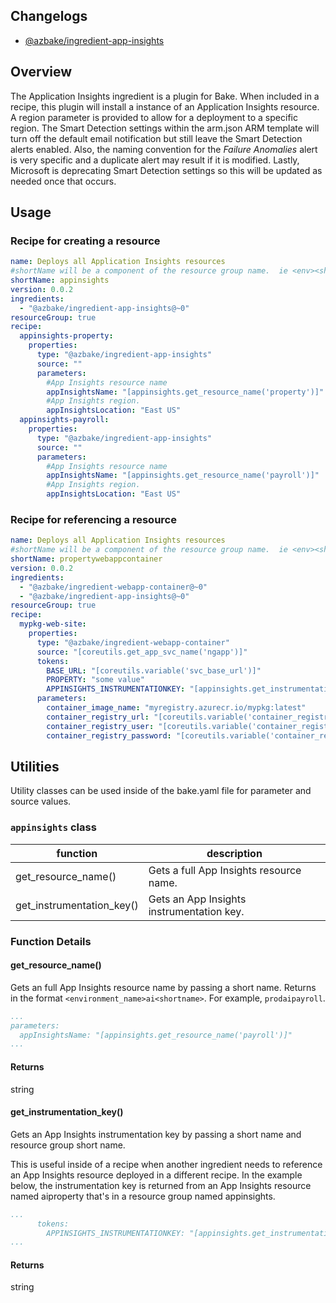 ## Changelogs
* [@azbake/ingredient-app-insights](./CHANGELOG.md)

## Overview

The Application Insights ingredient is a plugin for Bake.  When included in a recipe, this plugin will install a instance of an Application Insights resource.  A region parameter is provided to allow for a deployment to a specific region.  The Smart Detection settings within the arm.json ARM template will turn off the default email notification but still leave the Smart Detection alerts enabled.  Also, the naming convention for the _Failure Anomalies_ alert is very specific and a duplicate alert may result if it is modified.  Lastly, Microsoft is deprecating Smart Detection settings so this will be updated as needed once that occurs.

## Usage

### Recipe for creating a resource
```yaml
name: Deploys all Application Insights resources
#shortName will be a component of the resource group name.  ie <env><shortName> --> prodappinsights
shortName: appinsights
version: 0.0.2
ingredients:
  - "@azbake/ingredient-app-insights@~0"
resourceGroup: true
recipe:
  appinsights-property:
    properties:
      type: "@azbake/ingredient-app-insights"
      source: ""
      parameters:
        #App Insights resource name
        appInsightsName: "[appinsights.get_resource_name('property')]"
        #App Insights region.
        appInsightsLocation: "East US"
  appinsights-payroll:
    properties:
      type: "@azbake/ingredient-app-insights"
      source: ""
      parameters:
        #App Insights resource name
        appInsightsName: "[appinsights.get_resource_name('payroll')]"
        #App Insights region.
        appInsightsLocation: "East US"
```

### Recipe for referencing a resource
```yaml
name: Deploys all Application Insights resources
#shortName will be a component of the resource group name.  ie <env><shortName> --> prodappinsights
shortName: propertywebappcontainer
version: 0.0.2
ingredients:
  - "@azbake/ingredient-webapp-container@~0"
  - "@azbake/ingredient-app-insights@~0"
resourceGroup: true
recipe:
  mypkg-web-site:
    properties:
      type: "@azbake/ingredient-webapp-container"
      source: "[coreutils.get_app_svc_name('ngapp')]"
      tokens:
        BASE_URL: "[coreutils.variable('svc_base_url')]"
        PROPERTY: "some value"
        APPINSIGHTS_INSTRUMENTATIONKEY: "[appinsights.get_instrumentation_key('property','appinsights')]"
      parameters:
        container_image_name: "myregistry.azurecr.io/mypkg:latest"
        container_registry_url: "[coreutils.variable('container_registry_url')]"
        container_registry_user: "[coreutils.variable('container_registry_user')]"
        container_registry_password: "[coreutils.variable('container_registry_password')]"
```

## Utilities

Utility classes can be used inside of the bake.yaml file for parameter and source values.

### ``appinsights`` class

|function|description|
|--------|-----------|
|get_resource_name()|Gets a full App Insights resource name. |
|get_instrumentation_key()|Gets an App Insights instrumentation key.|

### Function Details

#### get_resource_name()
Gets an full App Insights resource name by passing a short name. Returns in the format
``<environment_name>ai<shortname>``.  For example, ``prodaipayroll``.

```yaml
...
parameters:
  appInsightsName: "[appinsights.get_resource_name('payroll')]"
...
```
#### Returns
string

#### get_instrumentation_key()
Gets an App Insights instrumentation key by passing a short name and resource group short name.

This is useful inside of a recipe when another ingredient needs to reference an App Insights resource deployed in a different recipe.  In the example below, the instrumentation key is returned from an App Insights resource named <env>aiproperty that's in a resource group named <env>appinsights.

```yaml
...
      tokens:
        APPINSIGHTS_INSTRUMENTATIONKEY: "[appinsights.get_instrumentation_key('property','appinsights')]"
...
```

#### Returns
string